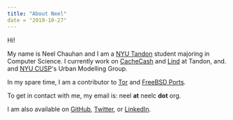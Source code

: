 ```yaml
---
title: "About Neel"
date = "2019-10-27"
---
```


Hi!

My name is Neel Chauhan and I am a [NYU Tandon](https://engineering.nyu.edu/)
student majoring in Computer Science. I currently work on
[CacheCash](https://ssl.engineering.nyu.edu/projects#cachecash) and
[Lind](https://ssl.engineering.nyu.edu/projects#lind) at Tandon, and.
and [NYU CUSP](https://cusp.nyu.edu/)'s Urban Modelling Group.

In my spare time, I am a contributor to [Tor](https://www.torproject.org/)
and [FreeBSD Ports](https://www.freebsd.org/ports/).

To get in contact with me, my email is: neel **at** neelc **dot** org.

I am also available on [GitHub](https://github.com/neelchauhan/),
[Twitter](https://twitter.com/_neelc/),
or [LinkedIn](https://linkedin.com/in/neelc-tor).
